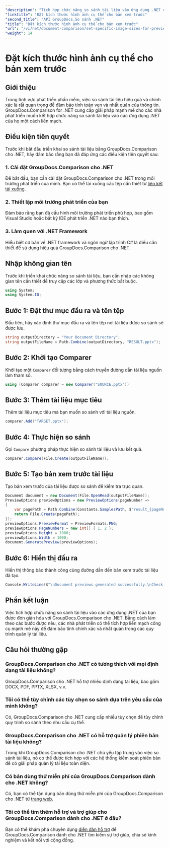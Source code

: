 ```yaml
---
"description": "Tích hợp chức năng so sánh tài liệu vào ứng dụng .NET của bạn một cách dễ dàng với GroupDocs.Comparison dành cho .NET."
"linktitle": "Đặt kích thước hình ảnh cụ thể cho bản xem trước"
"second_title": "API GroupDocs.So sánh .NET"
"title": "Đặt kích thước hình ảnh cụ thể cho bản xem trước"
"url": "/vi/net/document-comparison/set-specific-image-sizes-for-previews/"
"weight": 14
---
```


# Đặt kích thước hình ảnh cụ thể cho bản xem trước

## Giới thiệu
Trong lĩnh vực phát triển phần mềm, việc so sánh tài liệu hiệu quả và chính xác là rất quan trọng để đảm bảo tính toàn vẹn và nhất quán của thông tin. GroupDocs.Comparison for .NET cung cấp giải pháp mạnh mẽ cho các nhà phát triển muốn kết hợp chức năng so sánh tài liệu vào các ứng dụng .NET của họ một cách liền mạch.
## Điều kiện tiên quyết
Trước khi bắt đầu triển khai so sánh tài liệu bằng GroupDocs.Comparison cho .NET, hãy đảm bảo rằng bạn đã đáp ứng các điều kiện tiên quyết sau:
### 1. Cài đặt GroupDocs.Comparison cho .NET
Để bắt đầu, bạn cần cài đặt GroupDocs.Comparison cho .NET trong môi trường phát triển của mình. Bạn có thể tải xuống các tệp cần thiết từ [liên kết tải xuống](https://releases.groupdocs.com/comparison/net/).
### 2. Thiết lập môi trường phát triển của bạn
Đảm bảo rằng bạn đã cấu hình môi trường phát triển phù hợp, bao gồm Visual Studio hoặc bất kỳ IDE phát triển .NET nào bạn thích.
### 3. Làm quen với .NET Framework
Hiểu biết cơ bản về .NET framework và ngôn ngữ lập trình C# là điều cần thiết để sử dụng hiệu quả GroupDocs.Comparison cho .NET.

## Nhập không gian tên
Trước khi triển khai chức năng so sánh tài liệu, bạn cần nhập các không gian tên cần thiết để truy cập các lớp và phương thức bắt buộc.
```csharp
using System;
using System.IO;
```
## Bước 1: Đặt thư mục đầu ra và tên tệp
Đầu tiên, hãy xác định thư mục đầu ra và tên tệp nơi tài liệu được so sánh sẽ được lưu.
```csharp
string outputDirectory = "Your Document Directory";
string outputFileName = Path.Combine(outputDirectory, "RESULT.pptx");
```
## Bước 2: Khởi tạo Comparer
Khởi tạo một `Comparer` đối tượng bằng cách truyền đường dẫn tài liệu nguồn làm tham số.
```csharp
using (Comparer comparer = new Comparer("SOURCE.pptx"))
```
## Bước 3: Thêm tài liệu mục tiêu
Thêm tài liệu mục tiêu mà bạn muốn so sánh với tài liệu nguồn.
```csharp
comparer.Add("TARGET.pptx");
```
## Bước 4: Thực hiện so sánh
Gọi `Compare` phương pháp thực hiện so sánh tài liệu và lưu kết quả.
```csharp
comparer.Compare(File.Create(outputFileName));
```
## Bước 5: Tạo bản xem trước tài liệu
Tạo bản xem trước của tài liệu được so sánh để kiểm tra trực quan.
```csharp
Document document = new Document(File.OpenRead(outputFileName));
PreviewOptions previewOptions = new PreviewOptions(pageNumber =>
{
    var pagePath = Path.Combine(Constants.SamplesPath, $"result_{pageNumber}.png");
    return File.Create(pagePath);
});
previewOptions.PreviewFormat = PreviewFormats.PNG;
previewOptions.PageNumbers = new int[] { 1, 2 };
previewOptions.Height = 1000;
previewOptions.Width = 1000;
document.GeneratePreview(previewOptions);
```
## Bước 6: Hiển thị đầu ra
Hiển thị thông báo thành công cùng đường dẫn đến bản xem trước tài liệu đã tạo.
```csharp
Console.WriteLine($"\nDocument previews generated successfully.\nCheck output in {outputDirectory}.");
```

## Phần kết luận
Việc tích hợp chức năng so sánh tài liệu vào các ứng dụng .NET của bạn được đơn giản hóa với GroupDocs.Comparison cho .NET. Bằng cách làm theo các bước được nêu, các nhà phát triển có thể tích hợp liền mạch công cụ mạnh mẽ này để đảm bảo tính chính xác và nhất quán trong các quy trình quản lý tài liệu.
## Câu hỏi thường gặp
### GroupDocs.Comparison cho .NET có tương thích với mọi định dạng tài liệu không?
GroupDocs.Comparison cho .NET hỗ trợ nhiều định dạng tài liệu, bao gồm DOCX, PDF, PPTX, XLSX, v.v.
### Tôi có thể tùy chỉnh các tùy chọn so sánh dựa trên yêu cầu của mình không?
Có, GroupDocs.Comparison cho .NET cung cấp nhiều tùy chọn để tùy chỉnh quy trình so sánh theo nhu cầu cụ thể.
### GroupDocs.Comparison cho .NET có hỗ trợ quản lý phiên bản tài liệu không?
Trong khi GroupDocs.Comparison cho .NET chủ yếu tập trung vào việc so sánh tài liệu, nó có thể được tích hợp với các hệ thống kiểm soát phiên bản để có giải pháp quản lý tài liệu toàn diện.
### Có bản dùng thử miễn phí của GroupDocs.Comparison dành cho .NET không?
Có, bạn có thể tận dụng bản dùng thử miễn phí của GroupDocs.Comparison cho .NET từ [trang web](https://releases.groupdocs.com/).
### Tôi có thể tìm thêm hỗ trợ và trợ giúp cho GroupDocs.Comparison dành cho .NET ở đâu?
Bạn có thể khám phá chuyên dụng [diễn đàn hỗ trợ](https://forum.groupdocs.com/c/comparison/12) để GroupDocs.Comparison dành cho .NET tìm kiếm sự trợ giúp, chia sẻ kinh nghiệm và kết nối với cộng đồng.